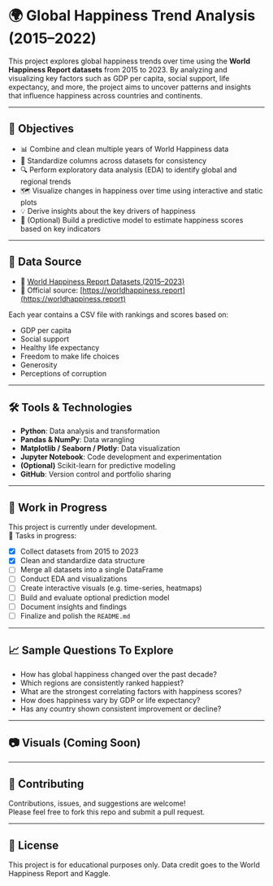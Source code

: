 # 🌍 Global Happiness Trend Analysis (2015–2022)

This project explores global happiness trends over time using the **World Happiness Report datasets** from 2015 to 2023. By analyzing and visualizing key factors such as GDP per capita, social support, life expectancy, and more, the project aims to uncover patterns and insights that influence happiness across countries and continents.

---

## 📌 Objectives

- 📊 Combine and clean multiple years of World Happiness data
- 🧹 Standardize columns across datasets for consistency
- 🔍 Perform exploratory data analysis (EDA) to identify global and regional trends
- 🗺️ Visualize changes in happiness over time using interactive and static plots
- 💡 Derive insights about the key drivers of happiness
- 🧠 (Optional) Build a predictive model to estimate happiness scores based on key indicators

---

## 🧾 Data Source

- 📁 [World Happiness Report Datasets (2015–2023)](https://www.kaggle.com/datasets/mathurinache/world-happiness-report)
- 📄 Official source: [https://worldhappiness.report](https://worldhappiness.report)

Each year contains a CSV file with rankings and scores based on:
- GDP per capita
- Social support
- Healthy life expectancy
- Freedom to make life choices
- Generosity
- Perceptions of corruption

---

## 🛠️ Tools & Technologies

- **Python**: Data analysis and transformation
- **Pandas & NumPy**: Data wrangling
- **Matplotlib / Seaborn / Plotly**: Data visualization
- **Jupyter Notebook**: Code development and experimentation
- **(Optional)** Scikit-learn for predictive modeling
- **GitHub**: Version control and portfolio sharing

---

## 🧪 Work in Progress

This project is currently under development.  
🚧 Tasks in progress:

- [x] Collect datasets from 2015 to 2023
- [x] Clean and standardize data structure
- [ ] Merge all datasets into a single DataFrame
- [ ] Conduct EDA and visualizations
- [ ] Create interactive visuals (e.g. time-series, heatmaps)
- [ ] Build and evaluate optional prediction model
- [ ] Document insights and findings
- [ ] Finalize and polish the `README.md`

---

## 📈 Sample Questions To Explore

- How has global happiness changed over the past decade?
- Which regions are consistently ranked happiest?
- What are the strongest correlating factors with happiness scores?
- How does happiness vary by GDP or life expectancy?
- Has any country shown consistent improvement or decline?

---

## 📷 Visuals (Coming Soon)

<!-- Will include graphs, charts, and maps here after EDA -->

---

## 🤝 Contributing

Contributions, issues, and suggestions are welcome!  
Please feel free to fork this repo and submit a pull request.

---


## 📄 License

This project is for educational purposes only. Data credit goes to the World Happiness Report and Kaggle.
